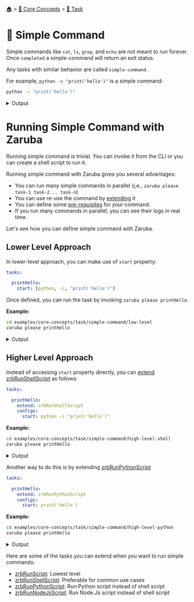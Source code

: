 <!--startTocHeader-->
[🏠](../../README.md) > [🧠 Core Concepts](../README.md) > [🔨 Task](README.md)
# 🥛 Simple Command
<!--endTocHeader-->

Simple commands like `cat`, `ls`, `grep`, and `echo` are not meant to run forever. Once `completed` a simple-command will return an exit status.

Any tasks with similar behavior are called `simple-command`.

For example, `python -c "print('hello')"` is a simple command:


```bash
python -c "print('hello')"
```
 
<details>
<summary>Output</summary>
 
```````
hello
```````
</details>


# Running Simple Command with Zaruba

Running simple command is trivial. You can invoke it from the CLI or you can create a shell script to run it.

Running simple command with Zaruba gives you several advantages:

* You can run many simple commands in parallel (i,e., `zaruba please task-1 task-2... task-n`)
* You can use re-use the command by [extending](./extend-task.md) it
* You can define some [pre-requisites](./define-task-dependencies.md) for your command.
* If you run many commands in parallel, you can see their logs in real time.

Let's see how you can define simple command with Zaruba.

## Lower Level Approach

In lower-level approach, you can make use of `start` property:

```yaml
tasks:

  printHello:
    start: [python, -c, "print('hello')"]
```

Once defined, you can run the task by invoking `zaruba please printHello`.

__Example:__


```bash
cd examples/core-concepts/task/simple-command/low-level
zaruba please printHello
```
 
<details>
<summary>Output</summary>
 
```````
🤖 🔎 Job Starting...
         Elapsed Time: 1.217µs
         Current Time: 09:10:38
🤖 🏁 Running 🍏 printHello runner (Attempt 1 of 3) on /home/gofrendi/zaruba/docs/examples/core-concepts/task/simple-command/low-level
🤖    🚀 🍏 printHello           hello
🤖 🎉 Successfully running 🍏 printHello runner (Attempt 1 of 3)
🤖 🔎 Job Running...
         Elapsed Time: 15.930688ms
         Current Time: 09:10:38
🤖 🎉 🎉🎉🎉🎉🎉🎉🎉🎉🎉🎉🎉
🤖 🎉 Job Complete!!! 🎉🎉🎉
🤖 🔥 Terminating
🤖 🔎 Job Ended...
         Elapsed Time: 422.457271ms
         Current Time: 09:10:38
zaruba please printHello
```````
</details>


## Higher Level Approach

Instead of accessing `start` property directly, you can [extend](./extend-task.md) [zrbRunShellScript](../../core-tasks/zrb-run-shell-script.md) as follows:

```yaml
tasks:

  printHello:
    extend: zrbRunShellScript
    configs:
      start: python -c "print('hello')"
```

__Example:__


```bash
cd examples/core-concepts/task/simple-command/high-level-shell
zaruba please printHello
```
 
<details>
<summary>Output</summary>
 
```````
🤖 🔎 Job Starting...
         Elapsed Time: 1.126µs
         Current Time: 09:10:38
🤖 🏁 Running 🍏 printHello runner (Attempt 1 of 3) on /home/gofrendi/zaruba/docs/examples/core-concepts/task/simple-command/high-level-shell
🤖    🚀 🍏 printHello           hello
🤖 🎉 Successfully running 🍏 printHello runner (Attempt 1 of 3)
🤖 🔎 Job Running...
         Elapsed Time: 22.611373ms
         Current Time: 09:10:38
🤖 🎉 🎉🎉🎉🎉🎉🎉🎉🎉🎉🎉🎉
🤖 🎉 Job Complete!!! 🎉🎉🎉
🤖 🔥 Terminating
🤖 🔎 Job Ended...
         Elapsed Time: 326.236581ms
         Current Time: 09:10:39
zaruba please printHello
```````
</details>



Another way to do this is by extending [zrbRunPythonScript](../../core-tasks/zrb-run-python-script.md)

```yaml
tasks:

  printHello:
    extend: zrbRunPythonScript
    configs:
      start: print('hello')
```

__Example:__


```bash
cd examples/core-concepts/task/simple-command/high-level-python
zaruba please printHello
```
 
<details>
<summary>Output</summary>
 
```````
🤖 🔎 Job Starting...
         Elapsed Time: 1.201µs
         Current Time: 09:10:39
🤖 🏁 Running 🍏 printHello runner (Attempt 1 of 3) on /home/gofrendi/zaruba/docs/examples/core-concepts/task/simple-command/high-level-python
🤖    🚀 🍏 printHello           hello
🤖 🎉 Successfully running 🍏 printHello runner (Attempt 1 of 3)
🤖 🔎 Job Running...
         Elapsed Time: 17.301546ms
         Current Time: 09:10:39
🤖 🎉 🎉🎉🎉🎉🎉🎉🎉🎉🎉🎉🎉
🤖 🎉 Job Complete!!! 🎉🎉🎉
🤖 🔥 Terminating
🤖 🔎 Job Ended...
         Elapsed Time: 321.003881ms
         Current Time: 09:10:39
zaruba please printHello
```````
</details>



Here are some of the tasks you can extend when you want to run simple commands:

* [zrbRunScript](../../core-tasks/zrb-run-script.md): Lowest level
* [zrbRunShellScript](../../core-tasks/zrb-run-shell-script.md): Preferable for common use cases
* [zrbRunPythonScript](../../core-tasks/zrb-run-python-script.md): Run Python script instead of shell script
* [zrbRunNodeJsScript](../../core-tasks/zrb-run-node-js-script.md): Run Node.Js script instead of shell script

<!--startTocSubtopic--><!--endTocSubtopic-->